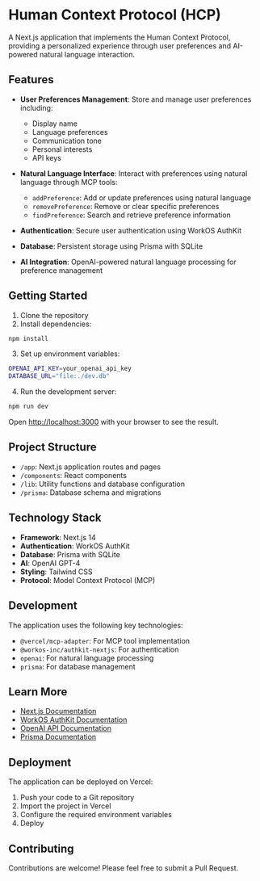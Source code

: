 # Human Context Protocol (HCP)

A Next.js application that implements the Human Context Protocol, providing a personalized experience through user preferences and AI-powered natural language interaction.

## Features

- **User Preferences Management**: Store and manage user preferences including:
  - Display name
  - Language preferences
  - Communication tone
  - Personal interests
  - API keys

- **Natural Language Interface**: Interact with preferences using natural language through MCP tools:
  - `addPreference`: Add or update preferences using natural language
  - `removePreference`: Remove or clear specific preferences
  - `findPreference`: Search and retrieve preference information

- **Authentication**: Secure user authentication using WorkOS AuthKit
- **Database**: Persistent storage using Prisma with SQLite
- **AI Integration**: OpenAI-powered natural language processing for preference management

## Getting Started

1. Clone the repository
2. Install dependencies:
```bash
npm install
```

3. Set up environment variables:
```bash
OPENAI_API_KEY=your_openai_api_key
DATABASE_URL="file:./dev.db"
```

4. Run the development server:
```bash
npm run dev
```

Open [http://localhost:3000](http://localhost:3000) with your browser to see the result.

## Project Structure

- `/app`: Next.js application routes and pages
- `/components`: React components
- `/lib`: Utility functions and database configuration
- `/prisma`: Database schema and migrations

## Technology Stack

- **Framework**: Next.js 14
- **Authentication**: WorkOS AuthKit
- **Database**: Prisma with SQLite
- **AI**: OpenAI GPT-4
- **Styling**: Tailwind CSS
- **Protocol**: Model Context Protocol (MCP)

## Development

The application uses the following key technologies:

- `@vercel/mcp-adapter`: For MCP tool implementation
- `@workos-inc/authkit-nextjs`: For authentication
- `openai`: For natural language processing
- `prisma`: For database management

## Learn More

- [Next.js Documentation](https://nextjs.org/docs)
- [WorkOS AuthKit Documentation](https://workos.com/docs/reference/authkit)
- [OpenAI API Documentation](https://platform.openai.com/docs/api-reference)
- [Prisma Documentation](https://www.prisma.io/docs)

## Deployment

The application can be deployed on Vercel:

1. Push your code to a Git repository
2. Import the project in Vercel
3. Configure the required environment variables
4. Deploy

## Contributing

Contributions are welcome! Please feel free to submit a Pull Request.
